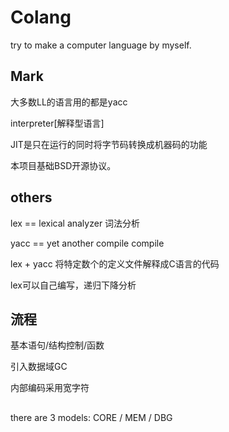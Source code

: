 # Colang

try to make a computer language by myself.

## Mark

大多数LL的语言用的都是yacc

interpreter[解释型语言]

JIT是只在运行的同时将字节码转换成机器码的功能

本项目基础BSD开源协议。

## others

lex == lexical analyzer  词法分析

yacc == yet another compile compile

lex + yacc 将特定数个的定义文件解释成C语言的代码

lex可以自己编写，递归下降分析

## 流程

基本语句/结构控制/函数

引入数据域GC

内部编码采用宽字符

## 

there are 3 models: CORE / MEM / DBG